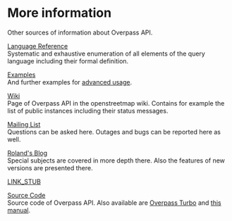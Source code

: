 More information
================

Other sources of information about Overpass API.

[Language Reference](https://wiki.openstreetmap.org/wiki/Overpass_API/Overpass_QL)  
Systematic and exhaustive enumeration of all elements of the query language
including their formal definition.

[Examples](https://wiki.openstreetmap.org/wiki/Overpass_API/Overpass_API_by_Example)  
And further examples for [advanced usage](https://wiki.openstreetmap.org/wiki/Overpass_API/Advanced_examples).

[Wiki](https://wiki.openstreetmap.org/wiki/Overpass_API)  
Page of Overpass API in the openstreetmap wiki.
Contains for example the list of public instances including their status messages.

[Mailing List](https://listes.openstreetmap.fr/wws/info/overpass)  
Questions can be asked here.
Outages and bugs can be reported here as well.

[Roland's Blog](https://dev.overpass-api.de/blog/)  
Special subjects are covered in more depth there.
Also the features of new versions are presented there.

[LINK_STUB](setup.md)

[Source Code](https://github.com/drolbr/Overpass-API)  
Source code of Overpass API.
Also available are [Overpass Turbo](https://github.com/tyrasd/overpass-turbo) and [this manual](https://github.com/drolbr/overpass-doc).

